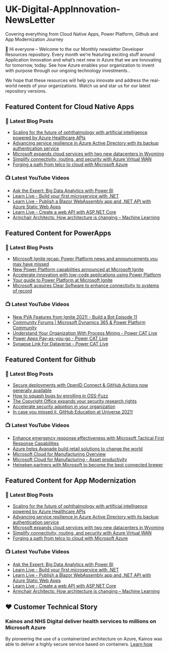 # UK-Digital-AppInnovation-NewsLetter

Covering everything from Cloud Native Apps, Power Platform, Github and App Modernization Journey

👋 Hi everyone – Welcome to the our Monthly newsletter Developer Resources repository. Every month we’re featuring exciting stuff around Application Innovation and what’s next new in Azure that we are Innovating for tomorrow, today. See how Azure enables your organization to invent with purpose through our ongoing technology investments..


We hope that these resources will help you innovate and address the real-world needs of your organizations. Watch us and star us for our latest repository versions.

## Featured Content for Cloud Native Apps


### 📝 Latest Blog Posts

    
<!-- BLOGCNA:START -->
- [Scaling for the future of ophthalmology with artificial intelligence powered by Azure Healthcare APIs](https://azure.microsoft.com/blog/scaling-for-the-future-of-ophthalmology-with-artificial-intelligence-powered-by-azure-healthcare-apis/)
- [Advancing service resilience in Azure Active Directory with its backup authentication service](https://azure.microsoft.com/blog/advancing-service-resilience-in-azure-active-directory-with-its-backup-authentication-service/)
- [Microsoft expands cloud services with two new datacenters in Wyoming](https://azure.microsoft.com/blog/microsoft-expands-cloud-services-with-two-new-datacenters-in-wyoming/)
- [Simplify connectivity, routing, and security with Azure Virtual WAN](https://azure.microsoft.com/blog/simplify-connectivity-routing-and-security-with-azure-virtual-wan/)
- [Forging a path from telco to cloud with Microsoft Azure](https://azure.microsoft.com/blog/forging-a-path-from-telco-to-cloud-with-microsoft-azure/)
<!-- BLOGCNA:END -->

### 📺 Latest YouTube Videos

 
<!-- YOUTUBECNA:START -->
- [Ask the Expert: Big Data Analytics with Power BI](https://www.youtube.com/watch?v=tcEHBhKN2qk)
- [Learn Live - Build your first microservice with .NET](https://www.youtube.com/watch?v=YcE2UR3ldfE)
- [Learn Live - Publish a Blazor WebAssembly app and .NET API with Azure Static Web Apps](https://www.youtube.com/watch?v=bB0bEBiGRVw)
- [Learn Live - Create a web API with ASP.NET Core](https://www.youtube.com/watch?v=bCuP0ggT7mE)
- [Armchair Architects: How architecture is changing – Machine Learning](https://www.youtube.com/watch?v=b-FQ9H7cRH0)
<!-- YOUTUBECNA:END -->

##  Featured Content for PowerApps
### 📝 Latest Blog Posts
<!-- BLOGPOWER:START -->
- [Microsoft Ignite recap: Power Platform news and announcements you may have missed](https://cloudblogs.microsoft.com/powerplatform/2021/11/18/microsoft-ignite-recap-power-platform-news-and-announcements-you-may-have-missed/)
- [New Power Platform capabilities announced at Microsoft Ignite](https://cloudblogs.microsoft.com/powerplatform/2021/11/02/new-power-platform-capabilities-announced-at-microsoft-ignite/)
- [Accelerate innovation with low-code applications using Power Platform](https://cloudblogs.microsoft.com/powerplatform/2021/11/02/accelerate-innovation-with-low-code-applications-using-power-platform/)
- [Your guide to Power Platform at Microsoft Ignite](https://cloudblogs.microsoft.com/powerplatform/2021/10/26/your-guide-to-power-platform-at-microsoft-ignite/)
- [Microsoft acquires Clear Software to enhance connectivity to systems of record](https://cloudblogs.microsoft.com/powerplatform/2021/10/22/microsoft-acquires-clear-software-to-enhance-connectivity-to-systems-of-record/)
<!-- BLOGPOWER:END -->
 ### 📺 Latest YouTube Videos
    
<!-- YOUTUBEPOWER:START -->
- [New PVA Features from Ignite 2021! - Build a Bot Episode 11](https://www.youtube.com/watch?v=FTigtv7mUGc)
- [Community Forums |  Microsoft Dynamics 365 &amp; Power Platform Community](https://www.youtube.com/watch?v=oYb-42rCPXQ)
- [Understand Your Organization With Process Mining - Power CAT Live](https://www.youtube.com/watch?v=VH1fdkUmJ3k)
- [Power Apps Pay-as-you-go - Power CAT Live](https://www.youtube.com/watch?v=ZYkGRmhZXLg)
- [Synapse Link For Dataverse - Power CAT Live](https://www.youtube.com/watch?v=3SGt8eiZH-A)
<!-- YOUTUBEPOWER:END -->

##  Featured Content for Github
### 📝 Latest Blog Posts
<!-- BLOGGITHUB:START -->
- [Secure deployments with OpenID Connect &#038; GitHub Actions now generally available](https://github.blog/2021-11-23-secure-deployments-openid-connect-github-actions-generally-available/)
- [How to squash bugs by enrolling in OSS-Fuzz](https://github.blog/2021-11-23-how-to-squash-bugs-by-enrolling-in-oss-fuzz/)
- [The Copyright Office expands your security research rights](https://github.blog/2021-11-23-copyright-office-expands-security-research-rights/)
- [Accelerate security adoption in your organization](https://github.blog/2021-11-22-accelerate-security-adoption-in-your-organization/)
- [In case you missed it, GitHub Education at Universe 2021!](https://github.blog/2021-11-19-in-case-you-missed-it-github-education-at-universe-2021/)
<!-- BLOGGITHUB:END -->
### 📺 Latest YouTube Videos
<!-- YOUTUBEGITHUB:START -->
- [Enhance emergency response effectiveness with Microsoft Tactical First Response Capabilities](https://www.youtube.com/watch?v=f3PJq8sgtcA)
- [Azure helps Avanade build retail solutions to change the world](https://www.youtube.com/watch?v=nLifqPofyQo)
- [Microsoft Cloud for Manufacturing Overview](https://www.youtube.com/watch?v=sBFwo-QzaYo)
- [Microsoft Cloud for Manufacturing - Asset productivity](https://www.youtube.com/watch?v=qv1syj2Xxts)
- [Heineken partners with Microsoft to become the best connected brewer](https://www.youtube.com/watch?v=C6dq5bPGcNs)
<!-- YOUTUBEGITHUB:END -->
##  Featured Content for App Modernization
### 📝 Latest Blog Posts
<!-- BLOGAPPMOD:START -->
- [Scaling for the future of ophthalmology with artificial intelligence powered by Azure Healthcare APIs](https://azure.microsoft.com/blog/scaling-for-the-future-of-ophthalmology-with-artificial-intelligence-powered-by-azure-healthcare-apis/)
- [Advancing service resilience in Azure Active Directory with its backup authentication service](https://azure.microsoft.com/blog/advancing-service-resilience-in-azure-active-directory-with-its-backup-authentication-service/)
- [Microsoft expands cloud services with two new datacenters in Wyoming](https://azure.microsoft.com/blog/microsoft-expands-cloud-services-with-two-new-datacenters-in-wyoming/)
- [Simplify connectivity, routing, and security with Azure Virtual WAN](https://azure.microsoft.com/blog/simplify-connectivity-routing-and-security-with-azure-virtual-wan/)
- [Forging a path from telco to cloud with Microsoft Azure](https://azure.microsoft.com/blog/forging-a-path-from-telco-to-cloud-with-microsoft-azure/)
<!-- BLOGAPPMOD:END -->
### 📺 Latest YouTube Videos
<!-- YOUTUBEAPPMOD:START -->
- [Ask the Expert: Big Data Analytics with Power BI](https://www.youtube.com/watch?v=tcEHBhKN2qk)
- [Learn Live - Build your first microservice with .NET](https://www.youtube.com/watch?v=YcE2UR3ldfE)
- [Learn Live - Publish a Blazor WebAssembly app and .NET API with Azure Static Web Apps](https://www.youtube.com/watch?v=bB0bEBiGRVw)
- [Learn Live - Create a web API with ASP.NET Core](https://www.youtube.com/watch?v=bCuP0ggT7mE)
- [Armchair Architects: How architecture is changing – Machine Learning](https://www.youtube.com/watch?v=b-FQ9H7cRH0)
<!-- YOUTUBEAPPMOD:END -->


## ♥️ Customer Technical Story 

### Kainos and NHS Digital deliver health services to millions on Microsoft Azure

By pioneering the use of a containerized architecture on Azure, Kainos was able to deliver a highly secure service based on containers. [Learn how](https://customers.microsoft.com/en-us/story/1368348549535774520-kainos-and-nhs-digital-deliver-health-services-to-millions-on-microsoft-azure)

